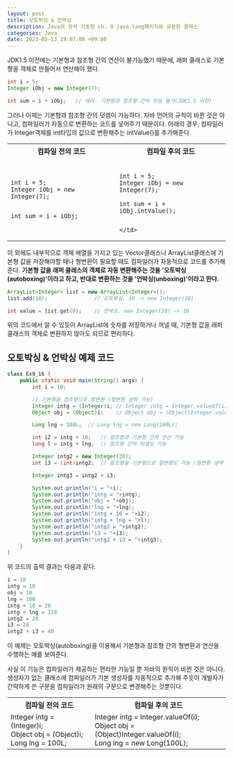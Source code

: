 ```yaml
---
layout: post
title: 오토박싱 & 언박싱
description: Java의 정석 기초편 ch. 9 java.lang패키지와 유용한 클래스
categories: Java
date: 2023-05-13 19:07:00 +09:00
---
```

JDK1.5 이전에는 기본형과 참조형 간의 연산이 불가능했기 때문에, 래퍼 클래스로 기본형을 객체로 만들어서 연산해야 했다.

```java
int i = 5;
Integer iObj = new Integer(7);

int sum = i + iObj;   // 에러. 기본형과 참조형 간의 덧셈 불가(JDK1.5 이전)
```

그러나 이제는 기본형과 참조형 간의 덧셈이 가능하다. 자바 언어의 규칙이 바뀐 것은 아니고, 컴파일러가 자동으로 변환하는 코드를 넣어주기 때문이다. 아래의 경우, 컴파일러가 Integer객체를 int타입의 값으로 변환해주는 intValue()를 추가해준다.

<table>
  <tr>
    <th>컴파일 전의 코드</th>
    <th>컴파일 후의 코드</th>
  </tr>
  <tr>
    <td>
<pre>
<code>
int i = 5;
Integer iObj = new Integer(7);

int sum = i + iObj;
</code>
</pre>
	</td>
    <td>
<pre>
<code>
int i = 5;
Integer iObj = new Integer(7);

int sum = i + iObj.intValue();
</code>
</pre>
	</td>
  </tr>
</table>

이 외에도 내부적으로 객체 배열을 가지고 있는 Vector클래스나 ArrayList클래스에 기본형 값을 저장해야할 때나 형변환이 필요할 때도 컴파일러가 자동적으로 코드를 추가해준다. **기본형 값을 래퍼 클래스의 객체로 자동 변환해주는 것을 '오토박싱(autoboxing)'이라고 하고, 반대로 변환하는 것을 '언박싱(unboxing)'이라고 한다.**

```java
ArrayList<Integer> list = new ArrayList<Integer>();
list.add(10);               // 오토박싱. 10 -> new Integer(10)

int value = list.get(0);    // 언박싱. new Integer(10) -> 10
```

위의 코드에서 알 수 있듯이 ArrayList에 숫자를 저장하거나 꺼낼 때, 기본형 값을 래퍼 클래스의 객체로 변환하지 않아도 되므로 편리하다.


## 오토박싱 & 언박싱 예제 코드

```java
class Ex9_16 {
	public static void main(String[] args) {
		int i = 10;

		// 기본형을 참조형으로 형변환 (형변환 생략 가능) 
		Integer intg = (Integer)i; // Integer intg = Integer.valueOf(i);
		Object obj = (Object)i;    // Object obj = (Object)Integer.valueOf(i);

		Long lng = 100L;  // Long lng = new Long(100L);

		int i2 = intg + 10;   // 참조형과 기본형 간의 연산 가능 
		long l = intg + lng;  // 참조형 간의 덧셈도 가능 

		Integer intg2 = new Integer(20);
		int i3 = (int)intg2;  // 참조형을 기본형으로 형변환도 가능 (형변환 생략 가능) 

		Integer intg3 = intg2 + i3; 

		System.out.println("i = "+i);
		System.out.println("intg = "+intg);
		System.out.println("obj = "+obj);
		System.out.println("lng = "+lng);
		System.out.println("intg + 10 = "+i2);
		System.out.println("intg + lng = "+l);
		System.out.println("intg2 = "+intg2);
		System.out.println("i3 = "+i3);
		System.out.println("intg2 + i3 = "+intg3);
	}
}
```

위 코드의 출력 결과는 다음과 같다.

```java
i = 10
intg = 10
obj = 10
lng = 100
intg + 10 = 20
intg + lng = 110
intg2 = 20
i3 = 20
intg2 + i3 = 40
```

이 예제는 오토박싱(autoboxing)을 이용해서 기본형과 참조형 간의 형변환과 연산을 수행하는 예를 보여준다.

사실 이 기능은 컴파일러가 제공하는 편리한 기능일 뿐 자바의 원칙이 바뀐 것은 아니다. 생성자가 없는 클래스에 컴파일러가 기본 생성자를 자동적으로 추가해 주듯이 개발자가 간략하게 쓴 구문을 컴파일러가 원래의 구문으로 변경해주는 것뿐이다.

<table>
  <tr>
    <th>컴파일 전의 코드</th>
    <th>컴파일 후의 코드</th>
  </tr>
  <tr>
    <td>Integer intg = (Integer)i;<br>Object obj = (Object)i;<br>Long lng = 100L;</td>
    <td>Integer intg = Integer.valueOf(i);<br>Object obj = (Object)Integer.valueOf(i);<br>Long lng = new Long(100L);</td>
  </tr>
</table>


























